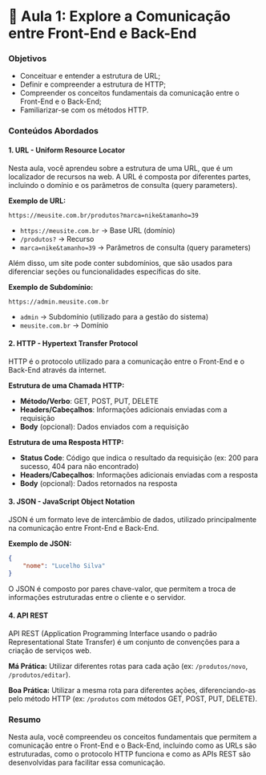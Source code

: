 # 📝 Aula 1: Explore a Comunicação entre Front-End e Back-End

### Objetivos
- Conceituar e entender a estrutura de URL;
- Definir e compreender a estrutura de HTTP;
- Compreender os conceitos fundamentais da comunicação entre o Front-End e o Back-End;
- Familiarizar-se com os métodos HTTP.

### Conteúdos Abordados

#### 1. URL - Uniform Resource Locator
Nesta aula, você aprendeu sobre a estrutura de uma URL, que é um localizador de recursos na web. A URL é composta por diferentes partes, incluindo o domínio e os parâmetros de consulta (query parameters).

**Exemplo de URL:**
```
https://meusite.com.br/produtos?marca=nike&tamanho=39
```
- `https://meusite.com.br` -> Base URL (domínio)
- `/produtos?` -> Recurso
- `marca=nike&tamanho=39` -> Parâmetros de consulta (query parameters)

Além disso, um site pode conter subdomínios, que são usados para diferenciar seções ou funcionalidades específicas do site.

**Exemplo de Subdomínio:**
```
https://admin.meusite.com.br
```
- `admin` -> Subdomínio (utilizado para a gestão do sistema)
- `meusite.com.br` -> Domínio

#### 2. HTTP - Hypertext Transfer Protocol
HTTP é o protocolo utilizado para a comunicação entre o Front-End e o Back-End através da internet.

**Estrutura de uma Chamada HTTP:**
- **Método/Verbo**: GET, POST, PUT, DELETE
- **Headers/Cabeçalhos**: Informações adicionais enviadas com a requisição
- **Body** (opcional): Dados enviados com a requisição

**Estrutura de uma Resposta HTTP:**
- **Status Code**: Código que indica o resultado da requisição (ex: 200 para sucesso, 404 para não encontrado)
- **Headers/Cabeçalhos**: Informações adicionais enviadas com a resposta
- **Body** (opcional): Dados retornados na resposta

#### 3. JSON - JavaScript Object Notation
JSON é um formato leve de intercâmbio de dados, utilizado principalmente na comunicação entre Front-End e Back-End.

**Exemplo de JSON:**
```json
{
    "nome": "Lucelho Silva"
}
```
O JSON é composto por pares chave-valor, que permitem a troca de informações estruturadas entre o cliente e o servidor.

#### 4. API REST
API REST (Application Programming Interface usando o padrão Representational State Transfer) é um conjunto de convenções para a criação de serviços web. 

**Má Prática:**
Utilizar diferentes rotas para cada ação (ex: `/produtos/novo`, `/produtos/editar`).

**Boa Prática:**
Utilizar a mesma rota para diferentes ações, diferenciando-as pelo método HTTP (ex: `/produtos` com métodos GET, POST, PUT, DELETE).

### Resumo
Nesta aula, você compreendeu os conceitos fundamentais que permitem a comunicação entre o Front-End e o Back-End, incluindo como as URLs são estruturadas, como o protocolo HTTP funciona e como as APIs REST são desenvolvidas para facilitar essa comunicação.